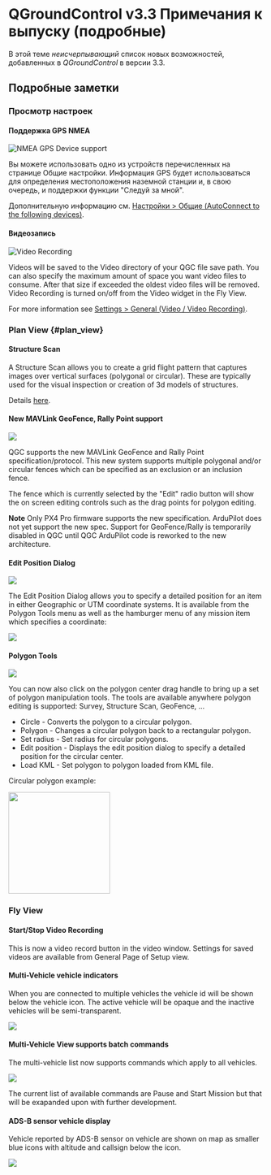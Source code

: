 # QGroundControl v3.3 Примечания к выпуску (подробные)

В этой теме *неисчерпывающий* список новых возможностей, добавленных в *QGroundControl* в версии 3.3.

## Подробные заметки

### Просмотр настроек

#### Поддержка GPS NMEA

![NMEA GPS Device support](../../assets/settings/general/NMEADevice.jpg)

Вы можете использовать одно из устройств перечисленных на странице Общие настройки. Информация GPS будет использоваться для определения местоположения наземной станции и, в свою очередь, и поддержки функции "Следуй за мной".

Дополнительную информацию см. [Настройки > Общие (AutoConnect to the following devices)](../SettingsView/General.md#auto_connect).

#### Видеозапись

![Video Recording](../../assets/settings/VideoRecording.jpg)

Videos will be saved to the Video directory of your QGC file save path. You can also specify the maximum amount of space you want video files to consume. After that size if exceeded the oldest video files will be removed. Video Recording is turned on/off from the Video widget in the Fly View.

For more information see [Settings > General (Video / Video Recording)](../SettingsView/General.md#video).

### Plan View {#plan_view}

#### Structure Scan

A Structure Scan allows you to create a grid flight pattern that captures images over vertical surfaces (polygonal or circular). These are typically used for the visual inspection or creation of 3d models of structures.

Details [here](../PlanView/pattern_structure_scan_v2.md).

#### New MAVLink GeoFence, Rally Point support

![](../../assets/plan/GeoFenceRally.jpg)

QGC supports the new MAVLink GeoFence and Rally Point specification/protocol. This new system supports multiple polygonal and/or circular fences which can be specified as an exclusion or an inclusion fence.

The fence which is currently selected by the "Edit" radio button will show the on screen editing controls such as the drag points for polygon editing.

**Note** Only PX4 Pro firmware supports the new specification. ArduPilot does not yet support the new spec. Support for GeoFence/Rally is temporarily disabled in QGC until QGC ArduPilot code is reworked to the new architecture.

#### Edit Position Dialog

![](../../assets/plan/EditPositionDialog.jpg)

The Edit Position Dialog allows you to specify a detailed position for an item in either Geographic or UTM coordinate systems. It is available from the Polygon Tools menu as well as the hamburger menu of any mission item which specifies a coordinate:

![](../../assets/plan/MissionItemEditorHamburger.jpg)

#### Polygon Tools

![](../../assets/plan/PolygonTools.jpg)

You can now also click on the polygon center drag handle to bring up a set of polygon manipulation tools. The tools are available anywhere polygon editing is supported: Survey, Structure Scan, GeoFence, ...

* Circle - Converts the polygon to a circular polygon.
* Polygon - Changes a circular polygon back to a rectangular polygon.
* Set radius - Set radius for circular polygons.
* Edit position - Displays the edit position dialog to specify a detailed position for the circular center.
* Load KML - Set polygon to polygon loaded from KML file.

Circular polygon example:

<img src="../../assets/plan/CircularPolygon.jpg" height="200" />

### Fly View

#### Start/Stop Video Recording

This is now a video record button in the video window. Settings for saved videos are available from General Page of Setup view.

#### Multi-Vehicle vehicle indicators

When you are connected to multiple vehicles the vehicle id will be shown below the vehicle icon. The active vehicle will be opaque and the inactive vehicles will be semi-transparent.

![](../../assets/fly/MultiVehicleIndicators.jpg)

#### Multi-Vehicle View supports batch commands

The multi-vehicle list now supports commands which apply to all vehicles.

![](../../assets/fly/MultiVehicleList.jpg)

The current list of available commands are Pause and Start Mission but that will be exapanded upon with further development.

#### ADS-B sensor vehicle display

Vehicle reported by ADS-B sensor on vehicle are shown on map as smaller blue icons with altitude and callsign below the icon.

![](../../assets/fly/ADSBVehicle.jpg)